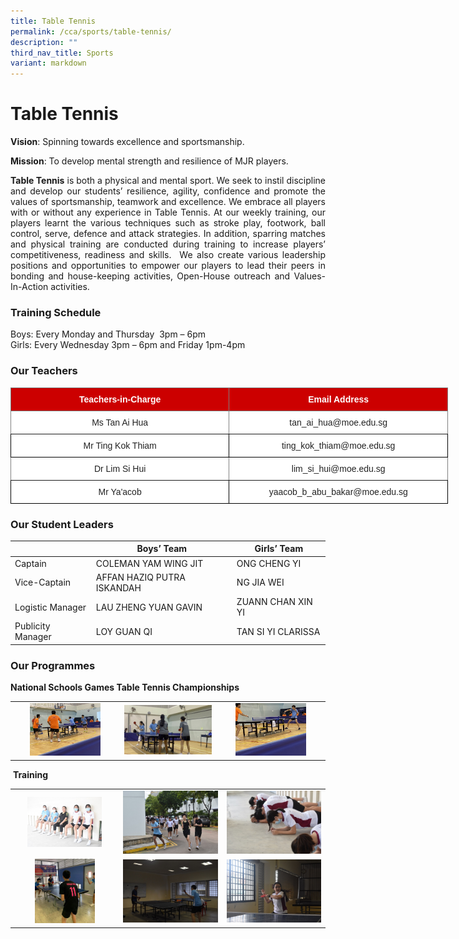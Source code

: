 ```yaml
---
title: Table Tennis
permalink: /cca/sports/table-tennis/
description: ""
third_nav_title: Sports
variant: markdown
---
```

# **Table Tennis**


**Vision**: Spinning towards excellence and sportsmanship.  

**Mission**: To develop mental strength and resilience of MJR players.

<p style="text-align: justify;"><b>Table Tennis</b>&nbsp;is both a physical and mental sport. We seek to instil discipline and develop our students’ resilience, agility, confidence and promote the values of sportsmanship, teamwork and excellence. We embrace all players with or without any experience in Table Tennis. At our weekly training, our players learnt the various techniques such as stroke play, footwork, ball control, serve, defence and attack strategies. In addition, sparring matches and physical training are conducted during training to increase players’ competitiveness, readiness and skills.&nbsp; We also create various leadership positions and opportunities to empower our players to lead their peers in bonding and house-keeping activities, Open-House outreach and Values-In-Action activities.&nbsp;</p>

### **Training Schedule**

Boys: Every Monday and Thursday&nbsp; 3pm – 6pm     
Girls: Every Wednesday 3pm – 6pm and Friday 1pm-4pm

### **Our Teachers**

<style type="text/css">
.tg  {border-collapse:collapse;border-spacing:0;}
.tg td{border-color:black;border-style:solid;border-width:1px;font-family:Arial, sans-serif;font-size:14px;
  overflow:hidden;padding:10px 5px;word-break:normal;}
.tg th{border-color:black;border-style:solid;border-width:1px;font-family:Arial, sans-serif;font-size:14px;
  font-weight:normal;overflow:hidden;padding:10px 5px;word-break:normal;}
.tg .tg-2atv{background-color:#C00;border-color:inherit;color:#FFF;font-weight:bold;text-align:center;vertical-align:top}
.tg .tg-gktn{background-color:#FFF;border-color:inherit;color:#222;text-align:center;vertical-align:middle}
.tg .tg-a3j2{background-color:#FFF;color:#222;text-align:center;vertical-align:middle}
.tg .tg-lygy{background-color:#FFF;color:#222;text-align:center;vertical-align:top}
</style>
<table class="tg" style="undefined;table-layout: fixed; width: 700px">
<colgroup>
<col style="width: 350px">
<col style="width: 350px">
</colgroup>
<thead>
  <tr>
    <th class="tg-2atv">Teachers-in-Charge</th>
    <th class="tg-2atv">Email Address</th>
  </tr>
</thead>
<tbody>

  <tr>
    <td class="tg-gktn"><span style="color:#222;background-color:transparent">Ms Tan Ai Hua </span></td>
    <td class="tg-gktn"><span style="color:#222;background-color:transparent">tan_ai_hua@moe.edu.sg </span></td>
  </tr>

  <tr>
    <td class="tg-lygy">Mr Ting Kok Thiam<span style="color:#222;background-color:transparent"> </span></td>
    <td class="tg-lygy">ting_kok_thiam@moe.edu.sg</td>
  </tr>
	  <tr>
    <td class="tg-gktn"><span style="color:#222;background-color:transparent">Dr Lim Si Hui</span></td>
    <td class="tg-gktn"><span style="color:#222;background-color:transparent">lim_si_hui@moe.edu.sg</span></td>
  </tr>
	  <tr>
    <td class="tg-a3j2"><span style="color:#222;background-color:transparent">Mr Ya'acob </span></td>
    <td class="tg-a3j2"><span style="color:#222;background-color:transparent"> yaacob_b_abu_bakar@moe.edu.sg</span><br></td>
  </tr>
</tbody>
</table>

### **Our Student Leaders**

|                   | Boys’ Team                | Girls’ Team     |
|---------------|---------------------|--------------|
| Captain           | COLEMAN YAM WING JIT| ONG CHENG YI |
| Vice-Captain      | AFFAN HAZIQ PUTRA ISKANDAH  | NG JIA WEI  |
| Logistic Manager  | LAU ZHENG YUAN GAVIN | ZUANN CHAN XIN YI |
| Publicity Manager | LOY GUAN QI           | TAN SI YI CLARISSA  |

### **Our Programmes**

**National Schools Games Table Tennis Championships**


|   |   |   |
|:--------------:|:-------------:|:----------:|
|  <img src="/images/Cca/Table%20Tennis/EZ%20Inter-School%20TT%20Championship%20BOYS.jpg" style="width:70%"> | ![](/images/Cca/Table%20Tennis/EZ%20Inter-School%20TT%20Championship%20GIRLS.jpg)  | <img src="/images/Cca/Table%20Tennis/National%20School%20Game%20BOYS.jpg" style="width:70%">  |

&nbsp;**Training**
 
 
 
 |   |   |   |
|:--------------:|:-------------:|:----------:|
| <img src="/images/Cca/Table%20Tennis/Physical%20Training%201.jpg" style="width:75%"> |   ![](/images/Cca/Table%20Tennis/Physical%20Training%202.jpg)  |   ![](/images/Cca/Table%20Tennis/Physical%20Training%203.jpg)  |
|  <img src="/images/Cca/Table%20Tennis/Skills%20Training%201.jpg" style="width:60%"> |    ![](/images/Cca/Table%20Tennis/Skills%20Training%202.jpg)    |  ![](/images/Cca/Table%20Tennis/Skills%20Training%203.jpg)   |